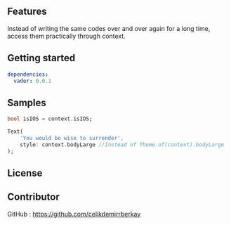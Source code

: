 ## Features

Instead of writing the same codes over and over again for a long time, access them practically through context.

## Getting started

```yaml
dependencies:
  vader: 0.0.1
```


## Samples

```dart
bool isIOS = context.isIOS;
```

```dart
Text(
    'You would be wise to surrender',
    style: context.bodyLarge //Instead of Theme.of(context).bodyLarge
);
```
## License


## Contributor
GitHub : https://github.com/celikdemirrberkay
